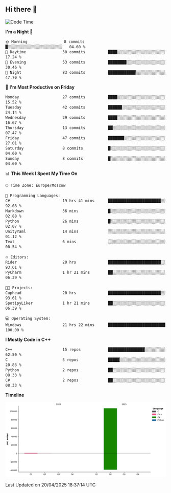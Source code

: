 ## Hi there 👋

<!--
**wxrstvrsn/wxrstvrsn** is a ✨ _special_ ✨ repository because its `README.md` (this file) appears on your GitHub profile.

Here are some ideas to get you started:

- 🔭 I’m currently working on ...
- 🌱 I’m currently learning ...
- 👯 I’m looking to collaborate on ...
- 🤔 I’m looking for help with ...
- 💬 Ask me about ...
- 📫 How to reach me: ...
- 😄 Pronouns: ...
- ⚡ Fun fact: ...
-->
<!--START_SECTION:waka-->
![Code Time](http://img.shields.io/badge/Code%20Time-22%20hrs-blue)

**I'm a Night 🦉** 

```text
🌞 Morning                8 commits           █░░░░░░░░░░░░░░░░░░░░░░░░   04.60 % 
🌆 Daytime                30 commits          ████░░░░░░░░░░░░░░░░░░░░░   17.24 % 
🌃 Evening                53 commits          ████████░░░░░░░░░░░░░░░░░   30.46 % 
🌙 Night                  83 commits          ████████████░░░░░░░░░░░░░   47.70 % 
```
📅 **I'm Most Productive on Friday** 

```text
Monday                   27 commits          ████░░░░░░░░░░░░░░░░░░░░░   15.52 % 
Tuesday                  42 commits          ██████░░░░░░░░░░░░░░░░░░░   24.14 % 
Wednesday                29 commits          ████░░░░░░░░░░░░░░░░░░░░░   16.67 % 
Thursday                 13 commits          ██░░░░░░░░░░░░░░░░░░░░░░░   07.47 % 
Friday                   47 commits          ███████░░░░░░░░░░░░░░░░░░   27.01 % 
Saturday                 8 commits           █░░░░░░░░░░░░░░░░░░░░░░░░   04.60 % 
Sunday                   8 commits           █░░░░░░░░░░░░░░░░░░░░░░░░   04.60 % 
```


📊 **This Week I Spent My Time On** 

```text
🕑︎ Time Zone: Europe/Moscow

💬 Programming Languages: 
C#                       19 hrs 41 mins      ███████████████████████░░   92.08 % 
Markdown                 36 mins             █░░░░░░░░░░░░░░░░░░░░░░░░   02.88 % 
Python                   26 mins             █░░░░░░░░░░░░░░░░░░░░░░░░   02.07 % 
UnityYaml                14 mins             ░░░░░░░░░░░░░░░░░░░░░░░░░   01.12 % 
Text                     6 mins              ░░░░░░░░░░░░░░░░░░░░░░░░░   00.54 % 

🔥 Editors: 
Rider                    20 hrs              ███████████████████████░░   93.61 % 
PyCharm                  1 hr 21 mins        ██░░░░░░░░░░░░░░░░░░░░░░░   06.39 % 

🐱‍💻 Projects: 
Cuphead                  20 hrs              ███████████████████████░░   93.61 % 
SpotipyLiker             1 hr 21 mins        ██░░░░░░░░░░░░░░░░░░░░░░░   06.39 % 

💻 Operating System: 
Windows                  21 hrs 22 mins      █████████████████████████   100.00 % 
```

**I Mostly Code in C++** 

```text
C++                      15 repos            ████████████████░░░░░░░░░   62.50 % 
C                        5 repos             █████░░░░░░░░░░░░░░░░░░░░   20.83 % 
Python                   2 repos             ██░░░░░░░░░░░░░░░░░░░░░░░   08.33 % 
C#                       2 repos             ██░░░░░░░░░░░░░░░░░░░░░░░   08.33 % 
```



**Timeline**

![Lines of Code chart](https://raw.githubusercontent.com/wxrstvrsn/wxrstvrsn/main/assets/bar_graph.png)


 Last Updated on 20/04/2025 18:37:14 UTC
<!--END_SECTION:waka-->
